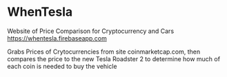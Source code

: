 # WhenTesla
Website of Price Comparison for Cryptocurrency and Cars
https://whentesla.firebaseapp.com

Grabs Prices of Crytocurrencies from site coinmarketcap.com, then compares the price to the new Tesla Roadster 2 to determine how much of each coin is needed to buy the vehicle

